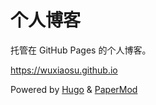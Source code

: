 # 个人博客  

托管在 GitHub Pages 的个人博客。  

https://wuxiaosu.github.io

Powered by [Hugo](https://gohugo.io/) & [PaperMod](https://github.com/adityatelange/hugo-PaperMod/)
